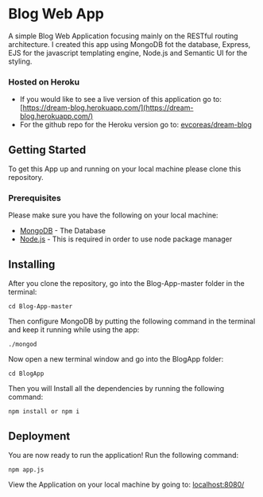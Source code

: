 # Blog Web App
A simple Blog Web Application focusing mainly on the RESTful routing architecture. I created this app using
MongoDB fot the database, Express, EJS for the javascript templating engine, Node.js and Semantic UI for the styling.
### Hosted on Heroku
* If you would like to see a live version of this application go to: [https://dream-blog.herokuapp.com/](https://dream-blog.herokuapp.com/)
* For the github repo for the Heroku version go to: [evcoreas/dream-blog](https://github.com/evcoreas/dream-blog)

## Getting Started
To get this App up and running on your local machine please clone this repository.

### Prerequisites
Please make sure you have the following on your local machine:
* [MongoDB](https://docs.mongodb.com/manual/tutorial/install-mongodb-on-os-x/) - The Database
* [Node.js](https://nodejs.org/en/) - This is required in order to use node package manager

## Installing
After you clone the repository, go into the Blog-App-master folder in the terminal:
```
cd Blog-App-master
```
Then configure MongoDB by putting the following command in the terminal and keep it running while using the app:
```
./mongod
```
Now open a new terminal window and go into the BlogApp folder:
```
cd BlogApp
```
Then you will Install all the dependencies by running the following command:
```
npm install or npm i
```

## Deployment
You are now ready to run the application!
Run the following command:
```
npm app.js
```
View the Application on your local machine by going to: [localhost:8080/](http://localhost:8080/)
